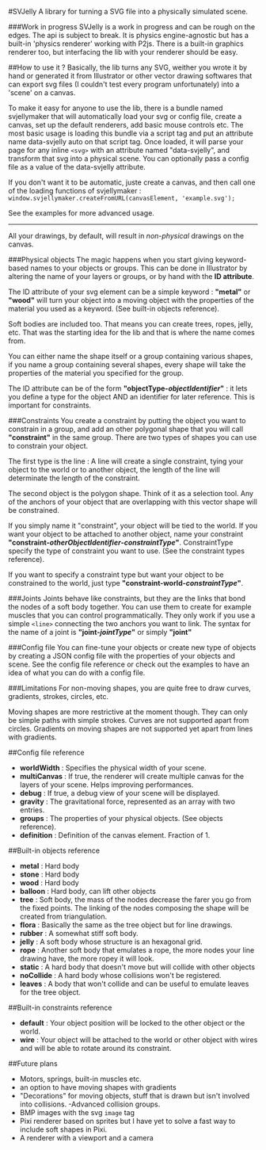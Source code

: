 #SVJelly
A library for turning a SVG file into a physically simulated scene.

###Work in progress
SVJelly is a work in progress and can be rough on the edges. The api is subject to break.
It is physics engine-agnostic but has a built-in 'physics renderer' working with P2js.
There is a built-in graphics renderer too, but interfacing the lib with your renderer should be easy.

##How to use it ?
Basically, the lib turns any SVG, weither you wrote it by hand or generated it from Illustrator or other vector drawing softwares that can export svg files (I couldn't test every program unfortunately) into a 'scene' on a canvas.

To make it easy for anyone to use the lib, there is a bundle named svjellymaker that will automatically load your svg or config file, create a canvas, set up the default renderers, add basic mouse controls etc.
The most basic usage is loading this bundle via a script tag and put an attribute name data-svjelly auto on that script tag. Once loaded, it will parse your page for any inline `<svg>` with an attribute named "data-svjelly", and transform that svg into a physical scene. You can optionally pass a config file as a value of the data-svjelly attribute.

If you don't want it to be automatic, juste create a canvas, and then call one of the loading functions of svjellymaker :
`window.svjellymaker.createFromURL(canvasElement, 'example.svg');`

See the examples for more advanced usage.

******

All your drawings, by default, will result in *non-physical* drawings on the canvas.

###Physical objects
The magic happens when you start giving keyword-based names to your objects or groups. This can be done in Illustrator by altering the name of your layers or groups, or by hand with the **ID attribute**.

The ID attribute of your svg element can be a simple keyword : **"metal"** or **"wood"** will turn your object into a moving object with the properties of the material you used as a keyword. (See built-in objects reference).

Soft bodies are included too. That means you can create trees, ropes, jelly, etc. That was the starting idea for the lib and that is where the name comes from.

You can either name the shape itself or a group containing various shapes, if you name a group containing several shapes, every shape will take the properties of the material you specified for the group.

The ID attribute can be of the form **"objectType-*objectIdentifier*"** : it lets you define a type for the object AND an identifier for later reference. This is important for constraints.

###Constraints
You create a constraint by putting the object you want to constrain in a group, and add an other polygonal shape that you will call **"constraint"** in the same group. There are two types of shapes you can use to constrain your object.

The first type is the line : A line will create a single constraint, tying your object to the world or to another object, the length of the line will determinate the length of the constraint.

The second object is the polygon shape. Think of it as a selection tool. Any of the anchors of your object that are overlapping with this vector shape will be constrained.

If you simply name it "constraint", your object will be tied to the world.
If you want your object to be attached to another object, name your constraint **"constraint-*otherObjectIdentifier*-*constraintType*"**.
ConstraintType specify the type of constraint you want to use. (See the constraint types reference).

If you want to specify a constraint type but want your object to be constrained to the world, just type **"constraint-world-*constraintType*"**.

###Joints
Joints behave like constraints, but they are the links that bond the nodes of a soft body together. You can use them to create for example muscles that you can control programmatically. They only work if you use a simple `<line>` connecting the two anchors you want to link. The syntax for the name of a joint is **"joint-*jointType*"** or simply **"joint"**

###Config file
You can fine-tune your objects or create new type of objects by creating a JSON config file with the properties of your objects and scene. See the config file reference or check out the examples to have an idea of what you can do with a config file.

###Limitations
For non-moving shapes, you are quite free to draw curves, gradients, strokes, circles, etc.

Moving shapes are more restrictive at the moment though.
They can only be simple paths with simple strokes. Curves are not supported apart from circles. Gradients on moving shapes are not supported yet apart from lines with gradients.

##Config file reference

- **worldWidth** : Specifies the physical width of your scene.
- **multiCanvas** : If true, the renderer will create multiple canvas for the layers of your scene. Helps improving performances.
- **debug** : If true, a debug view of your scene will be displayed.
- **gravity** : The gravitational force, represented as an array with two entries.
- **groups** : The properties of your physical objects. (See objects reference).
- **definition** : Definition of the canvas element. Fraction of 1.

##Built-in objects reference

- **metal** : Hard body
- **stone** : Hard body
- **wood** : Hard body
- **balloon** : Hard body, can lift other objects
- **tree** : Soft body, the mass of the nodes decrease the farer you go from the fixed points. The linking of the nodes composing the shape will be created from triangulation.
- **flora** : Basically the same as the tree object but for line drawings.
- **rubber** : A somewhat stiff soft body.
- **jelly** : A soft body whose structure is an hexagonal grid.
- **rope** : Another soft body that emulates a rope, the more nodes your line drawing have, the more ropey it will look.
- **static** : A hard body that doesn't move but will collide with other objects
- **noCollide** : A hard body whose collisions won't be registered. 
- **leaves** : A body that won't collide and can be useful to emulate leaves for the tree object.

##Built-in constraints reference
- **default** : Your object position will be locked to the other object or the world.
- **wire** : Your object will be attached to the world or other object with wires and will be able to rotate around its constraint.

##Future plans
- Motors, springs, built-in muscles etc. 
- an option to have moving shapes with gradients
- "Decorations" for moving objects, stuff that is drawn but isn't involved into collisions.
-Advanced collision groups.
- BMP images with the svg `image` tag
- Pixi renderer based on sprites but I have yet to solve a fast way to include soft shapes in Pixi.
- A renderer with a viewport and a camera